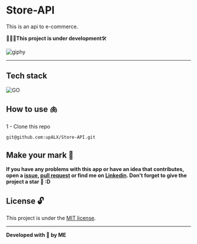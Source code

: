 # Store-API
This is an api to e-commerce.

👷🏿‍♂️**This project is under development**🛠️

![giphy](https://github.com/upALX/All-Assets/blob/main/construction-little-girl.webp)

---

## Tech stack
![GO](https://img.shields.io/badge/-Go-05122A?style=flat&logo=Go)&nbsp;

## How to use 🫁

1 - Clone this repo
```
git@github.com:upALX/Store-API.git
```

## Make your mark :triangular_flag_on_post:      

**If you have any problems with this app or have an idea that contributes, open a [issue](https://github.com/upALX/Store-API/issues), [pull request](https://github.com/upALX/Store-API/pulls) or find me on [Linkedin](https://www.linkedin.com/in/alxinc/). Don't forget to give the project a star 🌟 :D**

## License :unlock:

This project is under the [MIT license](https://github.com/upALX/Store-API/blob/main/LICENSE).

---

**Developed with 💜 by ME**
